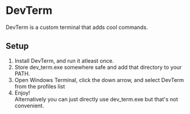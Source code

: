 # DevTerm
DevTerm is a custom terminal that adds cool commands.

## Setup
1. Install DevTerm, and run it atleast once.
2. Store dev_term.exe somewhere safe and add that directory to your PATH.
3. Open Windows Terminal, click the down arrow, and select DevTerm from the profiles list
4. Enjoy!<br>
Alternatively you can just directly use dev_term.exe but that's not convenient.